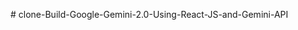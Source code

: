 
#   c l o n e - B u i l d - G o o g l e - G e m i n i - 2 . 0 - U s i n g - R e a c t - J S - a n d - G e m i n i - A P I 
 
 
